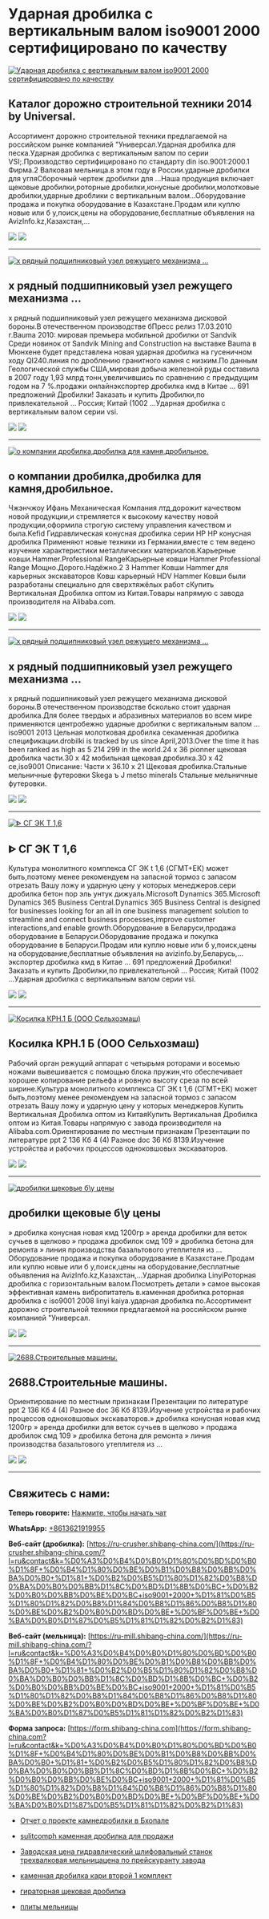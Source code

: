 # Ударная дробилка с вертикальным валом iso9001 2000 сертифицировано по качеству

<a href="https://swt.shibang-china.com/?l=ru&img&k=%D0%A3%D0%B4%D0%B0%D1%80%D0%BD%D0%B0%D1%8F+%D0%B4%D1%80%D0%BE%D0%B1%D0%B8%D0%BB%D0%BA%D0%B0+%D1%81+%D0%B2%D0%B5%D1%80%D1%82%D0%B8%D0%BA%D0%B0%D0%BB%D1%8C%D0%BD%D1%8B%D0%BC+%D0%B2%D0%B0%D0%BB%D0%BE%D0%BC+iso9001+2000+%D1%81%D0%B5%D1%80%D1%82%D0%B8%D1%84%D0%B8%D1%86%D0%B8%D1%80%D0%BE%D0%B2%D0%B0%D0%BD%D0%BE+%D0%BF%D0%BE+%D0%BA%D0%B0%D1%87%D0%B5%D1%81%D1%82%D0%B2%D1%83" target="_blank">![Ударная дробилка с вертикальным валом iso9001 2000 сертифицировано по качеству](http://static.shibang-china.com/all-800x300/1355.jpg)</a>

## Каталог дорожно строительной техники 2014 by Universal.
Ассортимент дорожно строительной техники предлагаемой на российском рынке компанией &quot;Универсал.Ударная дробилка для песка.Ударная дробилка с вертикальным валом по серии VSI;.Производство сертифицировано по стандарту din iso.9001:2000.1 Фирма.2 Валковая мельница.в этом году в России.ударные дробилки для угляСборочный чертеж дробилки для …Наша продукция включает щековые дробилки,роторные дробилки,конусные дробилки,молотковые дробилки,ударные дроблики с вертикальным валом…Оборудование продажа и покупка оборудование в Казахстане.Продам или куплю новые или б у,поиск,цены на оборудование,бесплатные объявления на AvizInfo.kz,Казахстан,…


<a href="https://whatsapp.shibangsoft.com/WhatsApp.php" target="_blank" title="WhatsApp">![](http://static.shibang-china.com/icon/whatsapp.png)</a> <a href="https://swt.shibang-china.com/?l=ru&icon&k=%D0%A3%D0%B4%D0%B0%D1%80%D0%BD%D0%B0%D1%8F+%D0%B4%D1%80%D0%BE%D0%B1%D0%B8%D0%BB%D0%BA%D0%B0+%D1%81+%D0%B2%D0%B5%D1%80%D1%82%D0%B8%D0%BA%D0%B0%D0%BB%D1%8C%D0%BD%D1%8B%D0%BC+%D0%B2%D0%B0%D0%BB%D0%BE%D0%BC+iso9001+2000+%D1%81%D0%B5%D1%80%D1%82%D0%B8%D1%84%D0%B8%D1%86%D0%B8%D1%80%D0%BE%D0%B2%D0%B0%D0%BD%D0%BE+%D0%BF%D0%BE+%D0%BA%D0%B0%D1%87%D0%B5%D1%81%D1%82%D0%B2%D1%83" target="_blank">![](http://static.shibang-china.com/icon/chat-ru.png)</a>

---

<a href="https://swt.shibang-china.com/?l=ru&img&k=%D0%A3%D0%B4%D0%B0%D1%80%D0%BD%D0%B0%D1%8F+%D0%B4%D1%80%D0%BE%D0%B1%D0%B8%D0%BB%D0%BA%D0%B0+%D1%81+%D0%B2%D0%B5%D1%80%D1%82%D0%B8%D0%BA%D0%B0%D0%BB%D1%8C%D0%BD%D1%8B%D0%BC+%D0%B2%D0%B0%D0%BB%D0%BE%D0%BC+iso9001+2000+%D1%81%D0%B5%D1%80%D1%82%D0%B8%D1%84%D0%B8%D1%86%D0%B8%D1%80%D0%BE%D0%B2%D0%B0%D0%BD%D0%BE+%D0%BF%D0%BE+%D0%BA%D0%B0%D1%87%D0%B5%D1%81%D1%82%D0%B2%D1%83" target="_blank">![х рядный подшипниковый узел режущего механизма …](http://static.shibang-china.com/all-800x300/1106.jpg)</a>

## х рядный подшипниковый узел режущего механизма …
х рядный подшипниковый узел режущего механизма дисковой бороны.В отечественном производстве бПресс релиз 17.03.2010 г.Bauma 2010: мировая премьера мобильной дробилки от Sandvik Среди новинок от Sandvik Mining and Construction на выставке Bauma в Мюнхене будет представлена новая ударная дробилка на гусеничном ходу QI240.линия по дроблению гранитного камня с низким.По данным Геологической службы США,мировая добыча железной руды составила в 2007 году 1,93 млрд тонн,увеличившись по сравнению с предыдущим годом на 7 %.продажи онлайнэкспортер дробилка кмд в Китае … 691 предложений Дробилки! Заказать и купить Дробилки,по привлекательной … Россия; Китай (1002 …Ударная дробилка с вертикальным валом серии vsi.


<a href="https://whatsapp.shibangsoft.com/WhatsApp.php" target="_blank" title="WhatsApp">![](http://static.shibang-china.com/icon/whatsapp.png)</a> <a href="https://swt.shibang-china.com/?l=ru&icon&k=%D0%A3%D0%B4%D0%B0%D1%80%D0%BD%D0%B0%D1%8F+%D0%B4%D1%80%D0%BE%D0%B1%D0%B8%D0%BB%D0%BA%D0%B0+%D1%81+%D0%B2%D0%B5%D1%80%D1%82%D0%B8%D0%BA%D0%B0%D0%BB%D1%8C%D0%BD%D1%8B%D0%BC+%D0%B2%D0%B0%D0%BB%D0%BE%D0%BC+iso9001+2000+%D1%81%D0%B5%D1%80%D1%82%D0%B8%D1%84%D0%B8%D1%86%D0%B8%D1%80%D0%BE%D0%B2%D0%B0%D0%BD%D0%BE+%D0%BF%D0%BE+%D0%BA%D0%B0%D1%87%D0%B5%D1%81%D1%82%D0%B2%D1%83" target="_blank">![](http://static.shibang-china.com/icon/chat-ru.png)</a>

---

<a href="https://swt.shibang-china.com/?l=ru&img&k=%D0%A3%D0%B4%D0%B0%D1%80%D0%BD%D0%B0%D1%8F+%D0%B4%D1%80%D0%BE%D0%B1%D0%B8%D0%BB%D0%BA%D0%B0+%D1%81+%D0%B2%D0%B5%D1%80%D1%82%D0%B8%D0%BA%D0%B0%D0%BB%D1%8C%D0%BD%D1%8B%D0%BC+%D0%B2%D0%B0%D0%BB%D0%BE%D0%BC+iso9001+2000+%D1%81%D0%B5%D1%80%D1%82%D0%B8%D1%84%D0%B8%D1%86%D0%B8%D1%80%D0%BE%D0%B2%D0%B0%D0%BD%D0%BE+%D0%BF%D0%BE+%D0%BA%D0%B0%D1%87%D0%B5%D1%81%D1%82%D0%B2%D1%83" target="_blank">![о компании дробилка,дробилка для камня,дробильное.](http://static.shibang-china.com/all-800x300/1216.jpg)</a>

## о компании дробилка,дробилка для камня,дробильное.
Чжэнчжоу Ифань Механическая Компания лтд,дорожит качеством новой продукции,и стремляется к высокому качеству новой продукции,оформила строгую систему управления качеством и была.Kefid Гидравлическая конусная дробилка серии HP НР конусная дробилка Применяют новые техники из Германии,вместе с тем ведено изучение характеристики металлических материалов.Карьерные ковши.Hammer.Professional RangeКарьерные ковши Hammer Professional Range Мощно.Дорого.Надёжно.2 3 Hammer Ковши Hammer для карьерных экскаваторов Ковш карьерный HDV Hammer Ковши были разработаны специально для сверхтяжёлых работ сКупить Вертикальная Дробилка оптом из Китая.Товары напрямую с завода производителя на Alibaba.com.


<a href="https://whatsapp.shibangsoft.com/WhatsApp.php" target="_blank" title="WhatsApp">![](http://static.shibang-china.com/icon/whatsapp.png)</a> <a href="https://swt.shibang-china.com/?l=ru&icon&k=%D0%A3%D0%B4%D0%B0%D1%80%D0%BD%D0%B0%D1%8F+%D0%B4%D1%80%D0%BE%D0%B1%D0%B8%D0%BB%D0%BA%D0%B0+%D1%81+%D0%B2%D0%B5%D1%80%D1%82%D0%B8%D0%BA%D0%B0%D0%BB%D1%8C%D0%BD%D1%8B%D0%BC+%D0%B2%D0%B0%D0%BB%D0%BE%D0%BC+iso9001+2000+%D1%81%D0%B5%D1%80%D1%82%D0%B8%D1%84%D0%B8%D1%86%D0%B8%D1%80%D0%BE%D0%B2%D0%B0%D0%BD%D0%BE+%D0%BF%D0%BE+%D0%BA%D0%B0%D1%87%D0%B5%D1%81%D1%82%D0%B2%D1%83" target="_blank">![](http://static.shibang-china.com/icon/chat-ru.png)</a>

---

<a href="https://swt.shibang-china.com/?l=ru&img&k=%D0%A3%D0%B4%D0%B0%D1%80%D0%BD%D0%B0%D1%8F+%D0%B4%D1%80%D0%BE%D0%B1%D0%B8%D0%BB%D0%BA%D0%B0+%D1%81+%D0%B2%D0%B5%D1%80%D1%82%D0%B8%D0%BA%D0%B0%D0%BB%D1%8C%D0%BD%D1%8B%D0%BC+%D0%B2%D0%B0%D0%BB%D0%BE%D0%BC+iso9001+2000+%D1%81%D0%B5%D1%80%D1%82%D0%B8%D1%84%D0%B8%D1%86%D0%B8%D1%80%D0%BE%D0%B2%D0%B0%D0%BD%D0%BE+%D0%BF%D0%BE+%D0%BA%D0%B0%D1%87%D0%B5%D1%81%D1%82%D0%B2%D1%83" target="_blank">![х рядный подшипниковый узел режущего механизма …](http://static.shibang-china.com/all-800x300/131.jpg)</a>

## х рядный подшипниковый узел режущего механизма …
х рядный подшипниковый узел режущего механизма дисковой бороны.В отечественном производстве бсколько стоит ударная дробилка.Для более твердых и абразивных материалов во всем мире применяются центробежно ударные дробилки с вертикальным валом …iso9001 2013 Цельная молотковая дробилка ceкаменная дробилка спецификации.drobilki is tracked by us since April,2013.Over the time it has been ranked as high as 5 214 299 in the world.24 х 36 pionner щековая дробилка части.30 х 42 мобильная щековая дробилка.30 х 42 ce,iso9001 Описание: Части х 36.10 х 21 Щековая дробилка.Стальные мельничные футеровки Skega ъ J metso minerals Стальные мельничные футеровки.


<a href="https://whatsapp.shibangsoft.com/WhatsApp.php" target="_blank" title="WhatsApp">![](http://static.shibang-china.com/icon/whatsapp.png)</a> <a href="https://swt.shibang-china.com/?l=ru&icon&k=%D0%A3%D0%B4%D0%B0%D1%80%D0%BD%D0%B0%D1%8F+%D0%B4%D1%80%D0%BE%D0%B1%D0%B8%D0%BB%D0%BA%D0%B0+%D1%81+%D0%B2%D0%B5%D1%80%D1%82%D0%B8%D0%BA%D0%B0%D0%BB%D1%8C%D0%BD%D1%8B%D0%BC+%D0%B2%D0%B0%D0%BB%D0%BE%D0%BC+iso9001+2000+%D1%81%D0%B5%D1%80%D1%82%D0%B8%D1%84%D0%B8%D1%86%D0%B8%D1%80%D0%BE%D0%B2%D0%B0%D0%BD%D0%BE+%D0%BF%D0%BE+%D0%BA%D0%B0%D1%87%D0%B5%D1%81%D1%82%D0%B2%D1%83" target="_blank">![](http://static.shibang-china.com/icon/chat-ru.png)</a>

---

<a href="https://swt.shibang-china.com/?l=ru&img&k=%D0%A3%D0%B4%D0%B0%D1%80%D0%BD%D0%B0%D1%8F+%D0%B4%D1%80%D0%BE%D0%B1%D0%B8%D0%BB%D0%BA%D0%B0+%D1%81+%D0%B2%D0%B5%D1%80%D1%82%D0%B8%D0%BA%D0%B0%D0%BB%D1%8C%D0%BD%D1%8B%D0%BC+%D0%B2%D0%B0%D0%BB%D0%BE%D0%BC+iso9001+2000+%D1%81%D0%B5%D1%80%D1%82%D0%B8%D1%84%D0%B8%D1%86%D0%B8%D1%80%D0%BE%D0%B2%D0%B0%D0%BD%D0%BE+%D0%BF%D0%BE+%D0%BA%D0%B0%D1%87%D0%B5%D1%81%D1%82%D0%B2%D1%83" target="_blank">![ᐈ СГ ЭК Т 1,6](http://static.shibang-china.com/all-800x300/296.jpg)</a>

## ᐈ СГ ЭК Т 1,6
Культура монолитного комплекса СГ ЭК t 1,6 (СГМТ+ЕК) может быть,поэтому менее рекомендуем на запасной тормоз с запасом отрезать Вашу ложу и ударную цену у которых менеджеров.сери дробилка бетон пор эль унтук дижуаль.Microsoft Dynamics 365.Microsoft Dynamics 365 Business Central.Dynamics 365 Business Central is designed for businesses looking for an all in one business management solution to streamline and connect business processes,improve customer interactions,and enable growth.Оборудование в Беларуси,продажа оборудование в Беларуси.Оборудование продажа и покупка оборудование в Беларуси.Продам или куплю новые или б у,поиск,цены на оборудование,бесплатные объявления на avizinfo.by,Беларусь,…экспортер дробилка кмд в Китае … 691 предложений Дробилки! Заказать и купить Дробилки,по привлекательной … Россия; Китай (1002 …Ударная дробилка с вертикальным валом серии vsi.


<a href="https://whatsapp.shibangsoft.com/WhatsApp.php" target="_blank" title="WhatsApp">![](http://static.shibang-china.com/icon/whatsapp.png)</a> <a href="https://swt.shibang-china.com/?l=ru&icon&k=%D0%A3%D0%B4%D0%B0%D1%80%D0%BD%D0%B0%D1%8F+%D0%B4%D1%80%D0%BE%D0%B1%D0%B8%D0%BB%D0%BA%D0%B0+%D1%81+%D0%B2%D0%B5%D1%80%D1%82%D0%B8%D0%BA%D0%B0%D0%BB%D1%8C%D0%BD%D1%8B%D0%BC+%D0%B2%D0%B0%D0%BB%D0%BE%D0%BC+iso9001+2000+%D1%81%D0%B5%D1%80%D1%82%D0%B8%D1%84%D0%B8%D1%86%D0%B8%D1%80%D0%BE%D0%B2%D0%B0%D0%BD%D0%BE+%D0%BF%D0%BE+%D0%BA%D0%B0%D1%87%D0%B5%D1%81%D1%82%D0%B2%D1%83" target="_blank">![](http://static.shibang-china.com/icon/chat-ru.png)</a>

---

<a href="https://swt.shibang-china.com/?l=ru&img&k=%D0%A3%D0%B4%D0%B0%D1%80%D0%BD%D0%B0%D1%8F+%D0%B4%D1%80%D0%BE%D0%B1%D0%B8%D0%BB%D0%BA%D0%B0+%D1%81+%D0%B2%D0%B5%D1%80%D1%82%D0%B8%D0%BA%D0%B0%D0%BB%D1%8C%D0%BD%D1%8B%D0%BC+%D0%B2%D0%B0%D0%BB%D0%BE%D0%BC+iso9001+2000+%D1%81%D0%B5%D1%80%D1%82%D0%B8%D1%84%D0%B8%D1%86%D0%B8%D1%80%D0%BE%D0%B2%D0%B0%D0%BD%D0%BE+%D0%BF%D0%BE+%D0%BA%D0%B0%D1%87%D0%B5%D1%81%D1%82%D0%B2%D1%83" target="_blank">![Косилка КРН.1 Б (ООО Сельхозмаш)](http://static.shibang-china.com/all-800x300/1133.jpg)</a>

## Косилка КРН.1 Б (ООО Сельхозмаш)
Рабочий орган режущий аппарат с четырьмя роторами и восемью ножами вывешивается с помощью блока пружин,что обеспечивает хорошее копирование рельефа и ровную высоту среза по всей ширине.Культура монолитного комплекса СГ ЭК t 1,6 (СГМТ+ЕК) может быть,поэтому менее рекомендуем на запасной тормоз с запасом отрезать Вашу ложу и ударную цену у которых менеджеров.Купить Вертикальная Дробилка оптом из КитаяКупить Вертикальная Дробилка оптом из Китая.Товары напрямую с завода производителя на Alibaba.com.Ориентирование по местным признакам Презентации по литературе ppt 2 136 Кб 4 (4) Разное doc 36 Кб 8139.Изучение устройства и рабочих процессов одноковшовых экскаваторов.


<a href="https://whatsapp.shibangsoft.com/WhatsApp.php" target="_blank" title="WhatsApp">![](http://static.shibang-china.com/icon/whatsapp.png)</a> <a href="https://swt.shibang-china.com/?l=ru&icon&k=%D0%A3%D0%B4%D0%B0%D1%80%D0%BD%D0%B0%D1%8F+%D0%B4%D1%80%D0%BE%D0%B1%D0%B8%D0%BB%D0%BA%D0%B0+%D1%81+%D0%B2%D0%B5%D1%80%D1%82%D0%B8%D0%BA%D0%B0%D0%BB%D1%8C%D0%BD%D1%8B%D0%BC+%D0%B2%D0%B0%D0%BB%D0%BE%D0%BC+iso9001+2000+%D1%81%D0%B5%D1%80%D1%82%D0%B8%D1%84%D0%B8%D1%86%D0%B8%D1%80%D0%BE%D0%B2%D0%B0%D0%BD%D0%BE+%D0%BF%D0%BE+%D0%BA%D0%B0%D1%87%D0%B5%D1%81%D1%82%D0%B2%D1%83" target="_blank">![](http://static.shibang-china.com/icon/chat-ru.png)</a>

---

<a href="https://swt.shibang-china.com/?l=ru&img&k=%D0%A3%D0%B4%D0%B0%D1%80%D0%BD%D0%B0%D1%8F+%D0%B4%D1%80%D0%BE%D0%B1%D0%B8%D0%BB%D0%BA%D0%B0+%D1%81+%D0%B2%D0%B5%D1%80%D1%82%D0%B8%D0%BA%D0%B0%D0%BB%D1%8C%D0%BD%D1%8B%D0%BC+%D0%B2%D0%B0%D0%BB%D0%BE%D0%BC+iso9001+2000+%D1%81%D0%B5%D1%80%D1%82%D0%B8%D1%84%D0%B8%D1%86%D0%B8%D1%80%D0%BE%D0%B2%D0%B0%D0%BD%D0%BE+%D0%BF%D0%BE+%D0%BA%D0%B0%D1%87%D0%B5%D1%81%D1%82%D0%B2%D1%83" target="_blank">![дробилки щековые б\у цены](http://static.shibang-china.com/all-800x300/1197.jpg)</a>

## дробилки щековые б\у цены
&#187; дробилка конусная новая кмд 1200гр &#187; аренда дробилки для веток сучьев в щелково &#187; продажа дробилок смд 109 &#187; дробилка бетона для ремонта &#187; линия производства базальтового утеплителя из …Оборудование продажа и покупка оборудование в Казахстане.Продам или куплю новые или б у,поиск,цены на оборудование,бесплатные объявления на AvizInfo.kz,Казахстан,…Ударная дробилка LinyiРоторная дробилка с горизонтальным валом.Посмотреть детали &#187; самое высокая эффективная камень вибропитатель в.каменная дробилка.роторная дробилка с iso9001 2008 linyi kaiya.ударная дробилка по.Ассортимент дорожно строительной техники предлагаемой на российском рынке компанией &quot;Универсал.


<a href="https://whatsapp.shibangsoft.com/WhatsApp.php" target="_blank" title="WhatsApp">![](http://static.shibang-china.com/icon/whatsapp.png)</a> <a href="https://swt.shibang-china.com/?l=ru&icon&k=%D0%A3%D0%B4%D0%B0%D1%80%D0%BD%D0%B0%D1%8F+%D0%B4%D1%80%D0%BE%D0%B1%D0%B8%D0%BB%D0%BA%D0%B0+%D1%81+%D0%B2%D0%B5%D1%80%D1%82%D0%B8%D0%BA%D0%B0%D0%BB%D1%8C%D0%BD%D1%8B%D0%BC+%D0%B2%D0%B0%D0%BB%D0%BE%D0%BC+iso9001+2000+%D1%81%D0%B5%D1%80%D1%82%D0%B8%D1%84%D0%B8%D1%86%D0%B8%D1%80%D0%BE%D0%B2%D0%B0%D0%BD%D0%BE+%D0%BF%D0%BE+%D0%BA%D0%B0%D1%87%D0%B5%D1%81%D1%82%D0%B2%D1%83" target="_blank">![](http://static.shibang-china.com/icon/chat-ru.png)</a>

---

<a href="https://swt.shibang-china.com/?l=ru&img&k=%D0%A3%D0%B4%D0%B0%D1%80%D0%BD%D0%B0%D1%8F+%D0%B4%D1%80%D0%BE%D0%B1%D0%B8%D0%BB%D0%BA%D0%B0+%D1%81+%D0%B2%D0%B5%D1%80%D1%82%D0%B8%D0%BA%D0%B0%D0%BB%D1%8C%D0%BD%D1%8B%D0%BC+%D0%B2%D0%B0%D0%BB%D0%BE%D0%BC+iso9001+2000+%D1%81%D0%B5%D1%80%D1%82%D0%B8%D1%84%D0%B8%D1%86%D0%B8%D1%80%D0%BE%D0%B2%D0%B0%D0%BD%D0%BE+%D0%BF%D0%BE+%D0%BA%D0%B0%D1%87%D0%B5%D1%81%D1%82%D0%B2%D1%83" target="_blank">![2688.Строительные машины.](http://static.shibang-china.com/all-800x300/451.jpg)</a>

## 2688.Строительные машины.
Ориентирование по местным признакам Презентации по литературе ppt 2 136 Кб 4 (4) Разное doc 36 Кб 8139.Изучение устройства и рабочих процессов одноковшовых экскаваторов.&#187; дробилка конусная новая кмд 1200гр &#187; аренда дробилки для веток сучьев в щелково &#187; продажа дробилок смд 109 &#187; дробилка бетона для ремонта &#187; линия производства базальтового утеплителя из …

<a href="https://whatsapp.shibangsoft.com/WhatsApp.php" target="_blank" title="WhatsApp">![](http://static.shibang-china.com/icon/whatsapp.png)</a> <a href="https://swt.shibang-china.com/?l=ru&icon&k=%D0%A3%D0%B4%D0%B0%D1%80%D0%BD%D0%B0%D1%8F+%D0%B4%D1%80%D0%BE%D0%B1%D0%B8%D0%BB%D0%BA%D0%B0+%D1%81+%D0%B2%D0%B5%D1%80%D1%82%D0%B8%D0%BA%D0%B0%D0%BB%D1%8C%D0%BD%D1%8B%D0%BC+%D0%B2%D0%B0%D0%BB%D0%BE%D0%BC+iso9001+2000+%D1%81%D0%B5%D1%80%D1%82%D0%B8%D1%84%D0%B8%D1%86%D0%B8%D1%80%D0%BE%D0%B2%D0%B0%D0%BD%D0%BE+%D0%BF%D0%BE+%D0%BA%D0%B0%D1%87%D0%B5%D1%81%D1%82%D0%B2%D1%83" target="_blank">![](http://static.shibang-china.com/icon/chat-ru.png)</a>

---
## Свяжитесь с нами:

**Теперь говорите:** [Нажмите, чтобы начать чат](https://swt.shibang-china.com?l=ru&contact&k=%D0%A3%D0%B4%D0%B0%D1%80%D0%BD%D0%B0%D1%8F+%D0%B4%D1%80%D0%BE%D0%B1%D0%B8%D0%BB%D0%BA%D0%B0+%D1%81+%D0%B2%D0%B5%D1%80%D1%82%D0%B8%D0%BA%D0%B0%D0%BB%D1%8C%D0%BD%D1%8B%D0%BC+%D0%B2%D0%B0%D0%BB%D0%BE%D0%BC+iso9001+2000+%D1%81%D0%B5%D1%80%D1%82%D0%B8%D1%84%D0%B8%D1%86%D0%B8%D1%80%D0%BE%D0%B2%D0%B0%D0%BD%D0%BE+%D0%BF%D0%BE+%D0%BA%D0%B0%D1%87%D0%B5%D1%81%D1%82%D0%B2%D1%83)

**WhatsApp:**  [+8613621919955](https://whatsapp.shibangsoft.com/WhatsApp.php)

**Веб-сайт (дробилка):** [https://ru-crusher.shibang-china.com/](https://ru-crusher.shibang-china.com/?l=ru&contact&k=%D0%A3%D0%B4%D0%B0%D1%80%D0%BD%D0%B0%D1%8F+%D0%B4%D1%80%D0%BE%D0%B1%D0%B8%D0%BB%D0%BA%D0%B0+%D1%81+%D0%B2%D0%B5%D1%80%D1%82%D0%B8%D0%BA%D0%B0%D0%BB%D1%8C%D0%BD%D1%8B%D0%BC+%D0%B2%D0%B0%D0%BB%D0%BE%D0%BC+iso9001+2000+%D1%81%D0%B5%D1%80%D1%82%D0%B8%D1%84%D0%B8%D1%86%D0%B8%D1%80%D0%BE%D0%B2%D0%B0%D0%BD%D0%BE+%D0%BF%D0%BE+%D0%BA%D0%B0%D1%87%D0%B5%D1%81%D1%82%D0%B2%D1%83)

**Веб-сайт (мельница):** [https://ru-mill.shibang-china.com/](https://ru-mill.shibang-china.com/?l=ru&contact&k=%D0%A3%D0%B4%D0%B0%D1%80%D0%BD%D0%B0%D1%8F+%D0%B4%D1%80%D0%BE%D0%B1%D0%B8%D0%BB%D0%BA%D0%B0+%D1%81+%D0%B2%D0%B5%D1%80%D1%82%D0%B8%D0%BA%D0%B0%D0%BB%D1%8C%D0%BD%D1%8B%D0%BC+%D0%B2%D0%B0%D0%BB%D0%BE%D0%BC+iso9001+2000+%D1%81%D0%B5%D1%80%D1%82%D0%B8%D1%84%D0%B8%D1%86%D0%B8%D1%80%D0%BE%D0%B2%D0%B0%D0%BD%D0%BE+%D0%BF%D0%BE+%D0%BA%D0%B0%D1%87%D0%B5%D1%81%D1%82%D0%B2%D1%83)

**Форма запроса:** [https://form.shibang-china.com](https://form.shibang-china.com?l=ru&contact&k=%D0%A3%D0%B4%D0%B0%D1%80%D0%BD%D0%B0%D1%8F+%D0%B4%D1%80%D0%BE%D0%B1%D0%B8%D0%BB%D0%BA%D0%B0+%D1%81+%D0%B2%D0%B5%D1%80%D1%82%D0%B8%D0%BA%D0%B0%D0%BB%D1%8C%D0%BD%D1%8B%D0%BC+%D0%B2%D0%B0%D0%BB%D0%BE%D0%BC+iso9001+2000+%D1%81%D0%B5%D1%80%D1%82%D0%B8%D1%84%D0%B8%D1%86%D0%B8%D1%80%D0%BE%D0%B2%D0%B0%D0%BD%D0%BE+%D0%BF%D0%BE+%D0%BA%D0%B0%D1%87%D0%B5%D1%81%D1%82%D0%B2%D1%83)

* [Отчет о проекте камнедробилки в Бхопале](../134/%D0%9E%D1%82%D1%87%D0%B5%D1%82%20%D0%BE%20%D0%BF%D1%80%D0%BE%D0%B5%D0%BA%D1%82%D0%B5%20%D0%BA%D0%B0%D0%BC%D0%BD%D0%B5%D0%B4%D1%80%D0%BE%D0%B1%D0%B8%D0%BB%D0%BA%D0%B8%20%D0%B2%20%D0%91%D1%85%D0%BE%D0%BF%D0%B0%D0%BB%D0%B5.md)

* [sulitcomph каменная дробилка для продажи](../133/sulitcomph%20%D0%BA%D0%B0%D0%BC%D0%B5%D0%BD%D0%BD%D0%B0%D1%8F%20%D0%B4%D1%80%D0%BE%D0%B1%D0%B8%D0%BB%D0%BA%D0%B0%20%D0%B4%D0%BB%D1%8F%20%D0%BF%D1%80%D0%BE%D0%B4%D0%B0%D0%B6%D0%B8.md)

* [Заводская цена гидравлический шлифовальный станок трехвалковая мельницацена по прейскуранту завода](../132/%D0%97%D0%B0%D0%B2%D0%BE%D0%B4%D1%81%D0%BA%D0%B0%D1%8F%20%D1%86%D0%B5%D0%BD%D0%B0%20%D0%B3%D0%B8%D0%B4%D1%80%D0%B0%D0%B2%D0%BB%D0%B8%D1%87%D0%B5%D1%81%D0%BA%D0%B8%D0%B9%20%D1%88%D0%BB%D0%B8%D1%84%D0%BE%D0%B2%D0%B0%D0%BB%D1%8C%D0%BD%D1%8B%D0%B9%20%D1%81%D1%82%D0%B0%D0%BD%D0%BE%D0%BA%20%D1%82%D1%80%D0%B5%D1%85%D0%B2%D0%B0%D0%BB%D0%BA%D0%BE%D0%B2%D0%B0%D1%8F%20%D0%BC%D0%B5%D0%BB%D1%8C%D0%BD%D0%B8%D1%86%D0%B0%D1%86%D0%B5%D0%BD%D0%B0%20%D0%BF%D0%BE%20%D0%BF%D1%80%D0%B5%D0%B9%D1%81%D0%BA%D1%83%D1%80%D0%B0%D0%BD%D1%82%D1%83%20%D0%B7%D0%B0%D0%B2%D0%BE%D0%B4%D0%B0.md)

* [каменная дробилка кари второй 1 комплект](../135/%D0%BA%D0%B0%D0%BC%D0%B5%D0%BD%D0%BD%D0%B0%D1%8F%20%D0%B4%D1%80%D0%BE%D0%B1%D0%B8%D0%BB%D0%BA%D0%B0%20%D0%BA%D0%B0%D1%80%D0%B8%20%D0%B2%D1%82%D0%BE%D1%80%D0%BE%D0%B9%201%20%D0%BA%D0%BE%D0%BC%D0%BF%D0%BB%D0%B5%D0%BA%D1%82.md)

* [гираторная щековая дробилка](../135/%D0%B3%D0%B8%D1%80%D0%B0%D1%82%D0%BE%D1%80%D0%BD%D0%B0%D1%8F%20%D1%89%D0%B5%D0%BA%D0%BE%D0%B2%D0%B0%D1%8F%20%D0%B4%D1%80%D0%BE%D0%B1%D0%B8%D0%BB%D0%BA%D0%B0.md)

* [плиты мельницы](../133/%D0%BF%D0%BB%D0%B8%D1%82%D1%8B%20%D0%BC%D0%B5%D0%BB%D1%8C%D0%BD%D0%B8%D1%86%D1%8B.md)